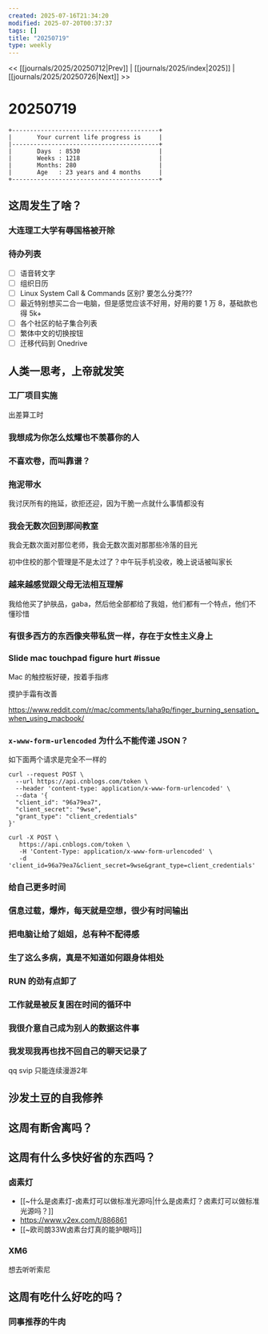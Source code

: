 ```yaml
---
created: 2025-07-16T21:34:20
modified: 2025-07-20T00:37:37
tags: []
title: "20250719"
type: weekly
---
```


<< [[journals/2025/20250712|Prev]] | [[journals/2025/index|2025]] | [[journals/2025/20250726|Next]] >>

# 20250719

```shell
+-----------------------------------------+
|       Your current life progress is     |
|-----------------------------------------+
|       Days  : 8530                      |
|       Weeks : 1218                      |
|       Months: 280                       |
|       Age   : 23 years and 4 months     |
+-----------------------------------------+
```

## 这周发生了啥？

### 大连理工大学有辱国格被开除

### 待办列表

- [ ] 语音转文字
- [ ] 组织日历
- [ ] Linux System Call & Commands 区别? 要怎么分类???
- [ ] 最近特别想买二合一电脑，但是感觉应该不好用，好用的要 1 万 8，基础款也得 5k+
- [ ] 各个社区的帖子集合列表
- [ ] 繁体中文的切换按钮
- [ ] 迁移代码到 Onedrive

## 人类一思考，上帝就发笑

### 工厂项目实施

出差算工时

### 我想成为你怎么炫耀也不羡慕你的人

### 不喜欢卷，而叫靠谱？

### 拖泥带水

我讨厌所有的拖延，欲拒还迎，因为干脆一点就什么事情都没有

### 我会无数次回到那间教室

我会无数次面对那位老师，我会无数次面对那那些冷落的目光

初中住校的那个管理是不是太过了？中午玩手机没收，晚上说话被叫家长

### 越来越感觉跟父母无法相互理解

我给他买了护肤品，gaba，然后他全部都给了我姐，他们都有一个特点，他们不懂珍惜

### 有很多西方的东西像夹带私货一样，存在于女性主义身上

### Slide mac touchpad figure hurt #issue

Mac 的触控板好硬，按着手指疼

摸护手霜有改善

https://www.reddit.com/r/mac/comments/laha9p/finger_burning_sensation_when_using_macbook/

### `x-www-form-urlencoded` 为什么不能传递 JSON？

如下面两个请求是完全不一样的

```shell
curl --request POST \
  --url https://api.cnblogs.com/token \
  --header 'content-type: application/x-www-form-urlencoded' \
  --data '{
  "client_id": "96a79ea7",
  "client_secret": "9wse",
  "grant_type": "client_credentials"
}'
```

```shell
curl -X POST \                                                             
   https://api.cnblogs.com/token \
   -H 'Content-Type: application/x-www-form-urlencoded' \
   -d 'client_id=96a79ea7&client_secret=9wse&grant_type=client_credentials'
```

### 给自己更多时间

### 信息过载，爆炸，每天就是空想，很少有时间输出

### 把电脑让给了姐姐，总有种不配得感

### 生了这么多病，真是不知道如何跟身体相处

### RUN 的劲有点卸了

### 工作就是被反复困在时间的循环中

### 我很介意自己成为别人的数据这件事

### 我发现我再也找不回自己的聊天记录了

qq svip 只能连续漫游2年


## 沙发土豆的自我修养

## 这周有断舍离吗？

## 这周有什么多快好省的东西吗？

### 卤素灯

- [[~什么是卤素灯-卤素灯可以做标准光源吗|什么是卤素灯？卤素灯可以做标准光源吗？]]
- https://www.v2ex.com/t/886861
- [[~欧司朗33W卤素台灯真的能护眼吗]]

### XM6

想去听听索尼

## 这周有吃什么好吃的吗？

### 同事推荐的牛肉

